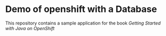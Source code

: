 Demo of openshift with a Database 
====================

This repository contains a sample application for the book *Getting Started with Java on OpenShift*


